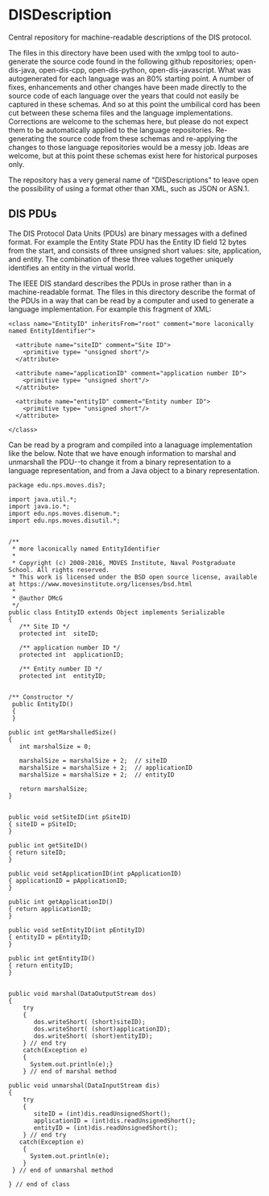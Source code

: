 # DISDescription

Central repository for machine-readable descriptions of the DIS protocol.

The files in this directory have been used with the xmlpg tool to auto-generate the source code found in the following github repositories; open-dis-java, open-dis-cpp, open-dis-python, open-dis-javascript.
What was autogenerated for each language was an 80% starting point.
A number of fixes, enhancements and other changes have been made directly to the source code of each language over the years that could not easily be captured in these schemas.
And so at this point the umbilical cord has been cut between these schema files and the language implementations.
Corrections are welcome to the schemas here, but please do not expect them to be automatically applied to the language repositories.
Re-generating the source code from these schemas and re-applying the changes to those language repositories would be a messy job.
Ideas are welcome, but at this point these schemas exist here for historical purposes only.

The repository has a very general name of "DISDescriptions" to leave open the possibility of using a format other than XML, such as JSON or ASN.1.

## DIS PDUs

The DIS Protocol Data Units (PDUs) are binary messages with a defined format.
For example the Entity State PDU has the Entity ID field 12 bytes from the start, and consists of three unsigned short values: site, application, and entity.
The combination of these three values together uniquely identifies an entity in the virtual world.

The IEEE DIS standard describes the PDUs in prose rather than in a machine-readable format.
The files in this directory describe the format of the PDUs in a way that can be read by a computer and used to generate a language implementation.
For example this fragment of XML:
~~~~
<class name="EntityID" inheritsFrom="root" comment="more laconically named EntityIdentifier">

  <attribute name="siteID" comment="Site ID">
    <primitive type= "unsigned short"/>
  </attribute>
  
  <attribute name="applicationID" comment="application number ID">
    <primitive type= "unsigned short"/>
  </attribute>
  
  <attribute name="entityID" comment="Entity number ID">
    <primitive type= "unsigned short"/>
  </attribute>
  
</class>
~~~~
Can be read by a program and compiled into a lanaguage implementation like the below.
Note that we have enough information to marshal and unmarshall the PDU--to change it from a binary representation to a language representation, and from a Java object to a binary representation.

~~~~
package edu.nps.moves.dis7;

import java.util.*;
import java.io.*;
import edu.nps.moves.disenum.*;
import edu.nps.moves.disutil.*;


/**
 * more laconically named EntityIdentifier
 *
 * Copyright (c) 2008-2016, MOVES Institute, Naval Postgraduate School. All rights reserved.
 * This work is licensed under the BSD open source license, available at https://www.movesinstitute.org/licenses/bsd.html
 *
 * @author DMcG
 */
public class EntityID extends Object implements Serializable
{
   /** Site ID */
   protected int  siteID;

   /** application number ID */
   protected int  applicationID;

   /** Entity number ID */
   protected int  entityID;


/** Constructor */
 public EntityID()
 {
 }

public int getMarshalledSize()
{
   int marshalSize = 0; 

   marshalSize = marshalSize + 2;  // siteID
   marshalSize = marshalSize + 2;  // applicationID
   marshalSize = marshalSize + 2;  // entityID

   return marshalSize;
}


public void setSiteID(int pSiteID)
{ siteID = pSiteID;
}

public int getSiteID()
{ return siteID; 
}

public void setApplicationID(int pApplicationID)
{ applicationID = pApplicationID;
}

public int getApplicationID()
{ return applicationID; 
}

public void setEntityID(int pEntityID)
{ entityID = pEntityID;
}

public int getEntityID()
{ return entityID; 
}


public void marshal(DataOutputStream dos)
{
    try 
    {
       dos.writeShort( (short)siteID);
       dos.writeShort( (short)applicationID);
       dos.writeShort( (short)entityID);
    } // end try 
    catch(Exception e)
    { 
      System.out.println(e);}
    } // end of marshal method

public void unmarshal(DataInputStream dis)
{
    try 
    {
       siteID = (int)dis.readUnsignedShort();
       applicationID = (int)dis.readUnsignedShort();
       entityID = (int)dis.readUnsignedShort();
    } // end try 
   catch(Exception e)
    { 
      System.out.println(e); 
    }
 } // end of unmarshal method 

} // end of class
~~~~
